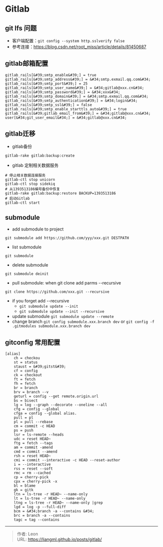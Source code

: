 # Gitlab

## git lfs 问题
* 客户端配置：```git config --system http.sslverify false```
* 参考连接：https://blog.csdn.net/root_miss/article/details/81450687
## gitlab邮箱配置
```shell
gitlab_rails[&#39;smtp_enable&#39;] = true
gitlab_rails[&#39;smtp_address&#39;] = &#34;smtp.exmail.qq.com&#34;
gitlab_rails[&#39;smtp_port&#39;] = 25
gitlab_rails[&#39;smtp_user_name&#39;] = &#34;gitlab@xxx.cn&#34;
gitlab_rails[&#39;smtp_password&#39;] = &#34;xxx&#34;
gitlab_rails[&#39;smtp_domain&#39;] = &#34;smtp.exmail.qq.com&#34;
gitlab_rails[&#39;smtp_authentication&#39;] = &#34;login&#34;
gitlab_rails[&#39;smtp_ssl&#39;] = false
gitlab_rails[&#39;smtp_enable_starttls_auto&#39;] = true
gitlab_rails[&#39;gitlab_email_from&#39;] = &#34;gitlab@xxx.cn&#34;
user[&#34;git_user_email&#34;] = &#34;gitlab@xxx.cn&#34;
```
## gitlab迁移
* gitlab备份
```shell
gitlab-rake gitlab:backup:create
```
* gitlab 定制相关数据服务
```shell
# 停止相关数据连接服务
gitlab-ctl stop unicorn
gitlab-ctl stop sidekiq
# 从1393513186编号备份中恢复
gitlab-rake gitlab:backup:restore BACKUP=1393513186
# 启动Gitlab
gitlab-ctl start
```
## submodule
* add submodule to project
```shell
git submodule add https://github.com/yyy/xxx.git DESTPATH
```
* list submodule
```shell
git submodule
```
* delete submodule
```shell
git submodule deinit
```
* pull submodule: when git clone add parms --recursive
```shell
git clone https://github.com/xxx.git --recursive
```
* if you forget add --recursive
  * ```git submodule update --init```
  * ```git submodule update --init --recursive```
* update submodule
```git submodule update --remote```
* change branch
```git config submodule.xxx.branch dev```
or ```git config -f .gitmodules submodule.xxx.branch dev```
## gitconfig 常用配置
```shell
[alias]
	ch = checkou
	st = status
	staust = &#39;gitst&#39;
	cf = config
	ck = checkout
	ft = fetch
	fh = fetch
	br = branch
	brv = branch --v
	geturl = config --get remote.origin.url
	bs = bisect
	lg = log --graph --decorate --oneline --all
	cfg = config --global
	cfga = config --global alias.
	pull = pl
	pl = pull --rebase
	cm = commit -c HEAD
	ps = push
	lsr = ls-remote --heads
	udc = reset HEAD~
	ftg = fetch --tags
	am = commit -amend
	cmd = commit --amend
	rsh = reset HEAD~
	cmi = commit --interactive -c HEAD --reset-author
	i = --interactive
	rss = reset --soft
	rmc = rm --cached
	cp = cherry-pick
	cpx = cherry-pick -x
	bl = blame
	gk = gitk
	ltn = ls-tree -r HEAD~ --name-only
	lt = ls-tree -r HEAD~ --name-only
	ltng = ls-tree -r HEAD~ --name-only |grep
	lgd = log -p --full-diff
	bcm = &#34;branch -a --contains &#34;
	brc = branch -a --contains
	tagc = tag --contains
```

---

> 作者: Leon  
> URL: https://liangml.github.io/posts/gitlab/  


